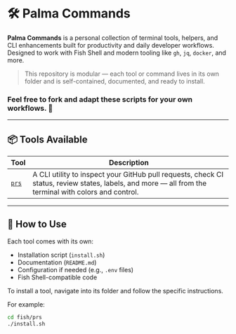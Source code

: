 # 🛠️ Palma Commands

**Palma Commands** is a personal collection of terminal tools, helpers, and CLI enhancements built for productivity and daily developer workflows.  
Designed to work with Fish Shell and modern tooling like `gh`, `jq`, `docker`, and more.

> This repository is modular — each tool or command lives in its own folder and is self-contained, documented, and ready to install.

### Feel free to fork and adapt these scripts for your own workflows. :muscle:

---

## 📦 Tools Available

| Tool                | Description                                                                                                                                           |
| ------------------- | ----------------------------------------------------------------------------------------------------------------------------------------------------- |
| [`prs`](./fish/prs) | A CLI utility to inspect your GitHub pull requests, check CI status, review states, labels, and more — all from the terminal with colors and control. |

---

## 🧭 How to Use

Each tool comes with its own:

- Installation script (`install.sh`)
- Documentation (`README.md`)
- Configuration if needed (e.g., `.env` files)
- Fish Shell-compatible code

To install a tool, navigate into its folder and follow the specific instructions.

For example:

```bash
cd fish/prs
./install.sh
```
